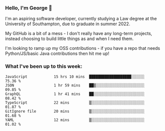 ### Hello, I'm George 👋

I'm an aspiring software developer, currently studying a Law degree at the University of Southampton, due to graduate in summer 2022. 

My GitHub is a bit of a mess - I don't really have any long-term projects, instead choosing to build little things as and when I need them.

I'm looking to ramp up my OSS contributions - if you have a repo that needs Python/JS/basic Java contributions then hit me up!

<!--
**georgegebbett/georgegebbett** is a ✨ _special_ ✨ repository because its `README.md` (this file) appears on your GitHub profile.

Here are some ideas to get you started:

- 🔭 I’m currently working on ...
- 🌱 I’m currently learning ...
- 👯 I’m looking to collaborate on ...
- 🤔 I’m looking for help with ...
- 💬 Ask me about ...
- 📫 How to reach me: ...
- 😄 Pronouns: ...
- ⚡ Fun fact: ...
-->

### What I've been up to this week:
<!--START_SECTION:waka-->

```text
JavaScript            15 hrs 10 mins  ███████████████████░░░░░░   75.36 %
JSON                  1 hr 59 mins    ██▒░░░░░░░░░░░░░░░░░░░░░░   09.85 %
GraphQL               1 hr 41 mins    ██░░░░░░░░░░░░░░░░░░░░░░░   08.42 %
TypeScript            22 mins         ▒░░░░░░░░░░░░░░░░░░░░░░░░   01.87 %
GitIgnore file        20 mins         ▒░░░░░░░░░░░░░░░░░░░░░░░░   01.68 %
YAML                  12 mins         ▒░░░░░░░░░░░░░░░░░░░░░░░░   01.02 %
```

<!--END_SECTION:waka-->
